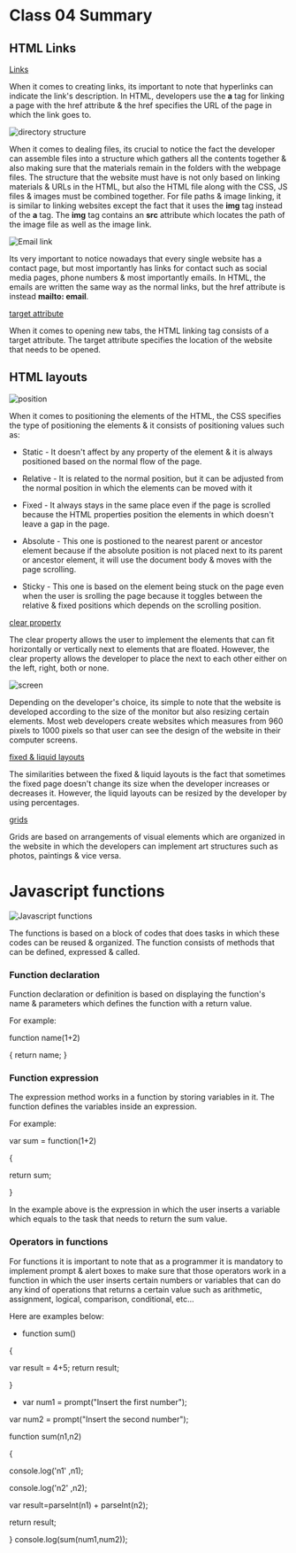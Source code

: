 # Class 04 Summary

## HTML Links

[Links](https://www.w3schools.com/tags/tag_a.asp)

When it comes to creating links, its important to note that hyperlinks can indicate the link's description. In HTML, developers use the **a** tag for linking a page with the href attribute & the href specifies the URL of the page in which the link goes to.

![directory structure](https://stuyhsdesign.files.wordpress.com/2015/09/directory-structure1.png)

When it comes to dealing files, its crucial to notice the fact the developer can assemble files into a structure which gathers all the contents together & also making sure that the materials remain in the folders with the webpage files. The structure that the website must have is not only based on linking materials & URLs in the HTML, but also the HTML file along with the CSS, JS files & images must be combined together. For file paths & image linking, it is similar to linking websites except the fact that it uses the **img** tag instead of the **a** tag. The **img** tag contains an **src** attribute which locates the path of the image file as well as the image link.




![Email link](https://www.wikihow.com/images/thumb/5/55/Create-an-Email-Link-in-HTML-Step-7.jpg/aid1794734-v4-728px-Create-an-Email-Link-in-HTML-Step-7.jpg)

Its very important to notice nowadays that every single website has a contact page, but most importantly has links for contact such as social media pages, phone numbers & most importantly emails. In HTML, the emails are written the same way as the normal links, but the href attribute is instead **mailto: email**.

[target attribute](https://www.w3schools.com/tags/att_a_target.asp)

When it comes to opening new tabs, the HTML linking tag consists of a target attribute. The target attribute specifies the location of the website that needs to be opened.

## HTML layouts

![position](https://cdn.educba.com/academy/wp-content/uploads/2019/12/CSS-Position.jpg)

When it comes to positioning the elements of the HTML, the CSS specifies the type of positioning the elements & it consists of positioning values such as:

 * Static - It doesn't affect by any property of the element & it is always positioned based on the normal flow of the page.
 
 * Relative - It is related to the normal position, but it can be adjusted from the normal position in which the elements can be moved with it

 * Fixed - It always stays in the same place even if the page is scrolled because the HTML properties position the elements in which doesn't leave a gap in the page.

 * Absolute - This one is postioned to the nearest parent or ancestor element because if the absolute position is not placed next to its parent or ancestor element, it will use the document body & moves with the page scrolling.

 * Sticky - This one is based on the element being stuck on the page even when the user is srolling the page because it toggles between the relative & fixed positions which depends on the scrolling position.

 [clear property](https://css-tricks.com/almanac/properties/c/clear/)

 The clear property allows the user to implement the elements that can fit horizontally or vertically next to elements that are floated. However, the clear property allows the developer to place the next to each other either on the left, right, both or none.

![screen](https://i0.wp.com/css-tricks.com/wp-content/uploads/2015/02/cover-and-contain.jpg?ssl=1)

 Depending on the developer's choice, its simple to note that the website is developed according to the size of the monitor but also resizing certain elements. Most web developers create websites which measures from 960 pixels to 1000 pixels so that user can see the design of the website in their computer screens.

 [fixed & liquid layouts](https://tutorial.techaltum.com/css_fixed_liquid_layout.html)

 The similarities between the fixed & liquid layouts is the fact that sometimes the fixed page doesn't change its size when the developer increases or decreases it. However, the liquid layouts can be resized by the developer by using percentages.

 [grids](https://css-tricks.com/snippets/css/complete-guide)

 Grids are based on arrangements of visual elements which are organized in the website in which the developers can implement art structures such as photos, paintings & vice versa.

 # Javascript functions
![Javascript functions](https://i.redd.it/1x4ho2qngv421.jpg)

The functions is based on a block of codes that does tasks in which these codes can be reused & organized. The function consists of methods that can be defined, expressed & called.

### Function declaration

Function declaration or definition is based on displaying the function's name & parameters which defines the function with a return value.

For example:

function name(1+2)

{
  return name;
}

### Function expression

The expression method works in a function by storing variables in it. The function defines the variables inside an expression.

For example:

var sum = function(1+2)

{

  return sum;

}

In the example above is the expression in which the user inserts a variable which equals to the task that needs to return the sum value.

### Operators in functions

For functions it is important to note that as a programmer it is mandatory to implement prompt & alert boxes to make sure that those operators work in a function in which the user inserts certain numbers or variables that can do any kind of operations that returns a certain value such as arithmetic, assignment, logical, comparison, conditional, etc...

Here are examples below:
* function sum()

{

var result = 4+5;
return result;

}

* var num1 = prompt("Insert the first number");

var num2 = prompt("Insert the second number");

function sum(n1,n2)

{

  console.log('n1' ,n1);

  console.log('n2' ,n2);

  var result=parseInt(n1) + parseInt(n2);

  return result;

}
console.log(sum(num1,num2));
